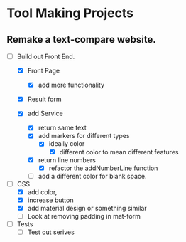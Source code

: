 # Tool Making Projects

## Remake a text-compare website.  

- [ ] Build out Front End.
    - [x] Front Page
        - [x] add more functionality 
    - [x] Result form
        
    - [x] add Service 
        - [X] return same text
        - [x] add markers for different types
            - [x] ideally color
                - [x] different color to mean different features
        - [x] return line numbers
            -[x] refactor the addNumberLine function
        - [ ] add a different color for blank space.
- [ ] CSS
    - [x] add color, 
    - [x] increase button
    - [x] add material design or something similar
    - [ ] Look at removing padding in mat-form
    
- [ ] Tests
    -[ ] Test out serives
